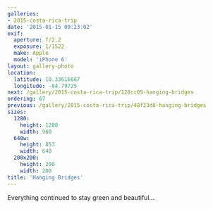 ```yaml
---
galleries:
- 2015-costa-rica-trip
date: '2015-01-15 09:23:02'
exif:
  aperture: f/2.2
  exposure: 1/1522
  make: Apple
  model: 'iPhone 6'
layout: gallery-photo
location:
  latitude: 10.33616667
  longitude: -84.79725
next: /gallery/2015-costa-rica-trip/128cc05-hanging-bridges
ordering: 67
previous: /gallery/2015-costa-rica-trip/48f23d8-hanging-bridges
sizes:
  1280:
    height: 1280
    width: 960
  640w:
    height: 853
    width: 640
  200x200:
    height: 200
    width: 200
title: 'Hanging Bridges'
---
```


Everything continued to stay green and beautiful...

